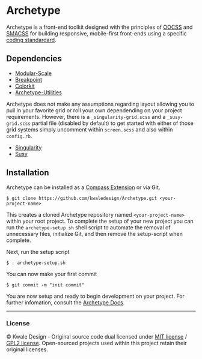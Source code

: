 Archetype
=========
Archetype is a front-end toolkit designed with the principles of [OOCSS](https://github.com/stubbornella/oocss) and [SMACSS](http://smacss.com) for building responsive, mobile-first front-ends using a specific [coding standardard](https://github.com/kwaledesign/Coding-Standards).

## Dependencies
  * [Modular-Scale](https://github.com/Team-Sass/modular-scale)
  * [Breakpoint](https://github.com/Team-Sass/breakpoint)
  * [Colorkit](https://github.com/kwaledesign/Colorkit)
  * [Archetype-Utilities](https://github.com/kwaledesign/Archetype-Utilities)

Archetype does not make any assumptions regarding layout allowing you to pull
in your favorite grid or roll your own dependending on your project
requirements.  However, there is a `_singularity-grid.scss` and
a `_susy-grid.scss` partial file (disabled by default) to get started with
either of those grid systems simply uncomment within `screen.scss` and also
within `config.rb`.

  * [Singularity](https://github.com/Team-Sass/Singularity)
  * [Susy](http://susy.oddbird.net)

## Installation
Archetype can be installed as a [Compass
Extension](https://github.com/kwaledesign/Archetype-Compass) or via Git. 

```
$ git clone https://github.com/kwaledesign/Archetype.git <your-project-name>

```
This creates a cloned Archetype repository named `<your-project-name>` within your root
project. To complete the setup of your new project you can run the
`archetype-setup.sh` shell script to automate the removal of unnecessary files,
initialize Git, and then remove the setup-script when complete.

Next, run the setup script

```
$ . archetype-setup.sh
```

You can now make your first commit

```
$ git commit -m "init commit"
```

You are now setup and ready to begin development on your project. For further
infomation, consult the [Archetype
Docs](http://kwaledesign.github.io/Archetype/).

<hr>

### License
© Kwale Design - Original source code dual licensed under [MIT license](http://www.opensource.org/licenses/mit-license.php) / [GPL2 license](http://www.gnu.org/licenses/gpl-2.0.html). Open-sourced projects used within this project retain their original licenses.

